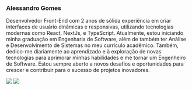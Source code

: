 ### Alessandro Gomes

Desenvolvedor Front-End com 2 anos de sólida experiência em criar interfaces de usuário dinâmicas e responsivas, utilizando tecnologias modernas como React, NextJs, e TypeScript. Atualmente, estou iniciando minha graduação em Engenharia de Software, além de também ter Análise e Desenvolvimento de Sistemas no meu currículo acadêmico. Também, dedico-me diariamente ao
aprendizado e à exploração de novas tecnologias para aprimorar minhas habilidades e me tornar um Engenheiro de Software. Estou sempre aberto a novos desafios e oportunidades para crescer e contribuir para o sucesso de projetos inovadores.

  <a href = "mailto:alllessandrogomes@gmail.com"><img src="https://img.shields.io/badge/-Gmail-%23333?style=for-the-badge&logo=gmail&logoColor=white" target="_blank"></a>
  <a href="https://www.linkedin.com/in/allessandrogomes/" target="_blank"><img src="https://img.shields.io/badge/-LinkedIn-%230077B5?style=for-the-badge&logo=linkedin&logoColor=white" target="_blank"></a>
